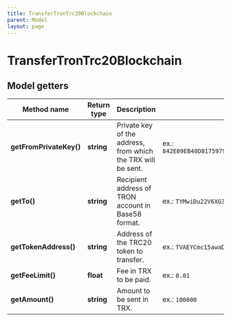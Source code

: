 ```yaml
---
title: TransferTronTrc20Blockchain
parent: Model
layout: page
---
```


# TransferTronTrc20Blockchain

## Model getters

Method name | Return type | Description | Notes
------------ | ------------- | ------------- | -------------
**getFromPrivateKey()** | **string** | Private key of the address, from which the TRX will be sent. | ex.: `842E09EB40D8175979EFB0071B28163E11AED0F14BDD84090A4CEFB936EF5701`
**getTo()** | **string** | Recipient address of TRON account in Base58 format. | ex.: `TYMwiDu22V6XG3yk6W9cTVBz48okKLRczh`
**getTokenAddress()** | **string** | Address of the TRC20 token to transfer. | ex.: `TVAEYCmc15awaDRAjUZ1kvcHwQQaoPw2CW`
**getFeeLimit()** | **float** | Fee in TRX to be paid. | ex.: `0.01`
**getAmount()** | **string** | Amount to be sent in TRX. | ex.: `100000`


